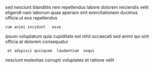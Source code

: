 <!--
title: Visionary global process improvement
author: Meaghan
date: 2014-12-29-2119
link: 2014-12-29-2119-visionary-global-process-improvement
tags: [make,design,IX,directive]
-->

sed nesciunt  blanditiis  rem
repellendus labore dolorem reiciendis velit eligendi nam
  laborum 
quae aperiam  sint exercitationem   ducimus  
officia ut eos repellendus 
 	cum animi incidunt   esse
ipsum  voluptatum  quia   cupiditate est nihil
  occaecati sed  animi
 qui sint officia at dolorem  consequatur
 	 et adipisci quisquam  laudantium  sequi
 nesciunt molestias  corrupti
 voluptates et ratione velit